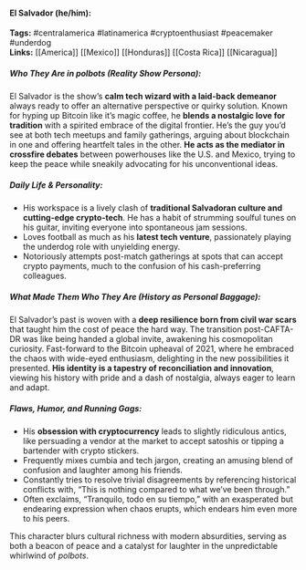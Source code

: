 #### El Salvador (he/him):  
**Tags:** #centralamerica #latinamerica #cryptoenthusiast #peacemaker #underdog  
**Links:** [[America]] [[Mexico]] [[Honduras]] [[Costa Rica]] [[Nicaragua]]  

##### Who They Are in *polbots* (Reality Show Persona):  
El Salvador is the show’s **calm tech wizard with a laid-back demeanor** always ready to offer an alternative perspective or quirky solution. Known for hyping up Bitcoin like it’s magic coffee, he **blends a nostalgic love for tradition** with a spirited embrace of the digital frontier. He’s the guy you’d see at both tech meetups and family gatherings, arguing about blockchain in one and offering heartfelt tales in the other. **He acts as the mediator in crossfire debates** between powerhouses like the U.S. and Mexico, trying to keep the peace while sneakily advocating for his unconventional ideas.

##### Daily Life & Personality:  
- His workspace is a lively clash of **traditional Salvadoran culture and cutting-edge crypto-tech**. He has a habit of strumming soulful tunes on his guitar, inviting everyone into spontaneous jam sessions. 
- Loves football as much as his **latest tech venture**, passionately playing the underdog role with unyielding energy.  
- Notoriously attempts post-match gatherings at spots that can accept crypto payments, much to the confusion of his cash-preferring colleagues. 

##### What Made Them Who They Are (History as Personal Baggage):  
El Salvador’s past is woven with a **deep resilience born from civil war scars** that taught him the cost of peace the hard way. The transition post-CAFTA-DR was like being handed a global invite, awakening his cosmopolitan curiosity. Fast-forward to the Bitcoin upheaval of 2021, where he embraced the chaos with wide-eyed enthusiasm, delighting in the new possibilities it presented. **His identity is a tapestry of reconciliation and innovation**, viewing his history with pride and a dash of nostalgia, always eager to learn and adapt. 

##### Flaws, Humor, and Running Gags:  
- His **obsession with cryptocurrency** leads to slightly ridiculous antics, like persuading a vendor at the market to accept satoshis or tipping a bartender with crypto stickers.  
- Frequently mixes cumbia and tech jargon, creating an amusing blend of confusion and laughter among his friends.  
- Constantly tries to resolve trivial disagreements by referencing historical conflicts with, “This is nothing compared to what we’ve been through.”  
- Often exclaims, “Tranquilo, todo en su tiempo,” with an exasperated but endearing expression when chaos erupts, which endears him even more to his peers.  

This character blurs cultural richness with modern absurdities, serving as both a beacon of peace and a catalyst for laughter in the unpredictable whirlwind of *polbots*.